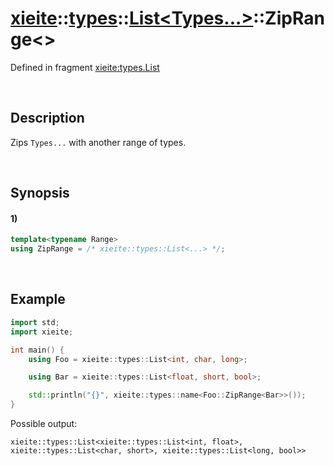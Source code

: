 # [xieite](../../../../../xieite.md)\:\:[types](../../../../../types.md)\:\:[List<Types...>](../../../list.md)\:\:ZipRange\<\>
Defined in fragment [xieite:types.List](../../../../../../src/types/list.cpp)

&nbsp;

## Description
Zips `Types...` with another range of types.

&nbsp;

## Synopsis
#### 1)
```cpp
template<typename Range>
using ZipRange = /* xieite::types::List<...> */;
```

&nbsp;

## Example
```cpp
import std;
import xieite;

int main() {
    using Foo = xieite::types::List<int, char, long>;

    using Bar = xieite::types::List<float, short, bool>;

    std::println("{}", xieite::types::name<Foo::ZipRange<Bar>>());
}
```
Possible output:
```
xieite::types::List<xieite::types::List<int, float>, xieite::types::List<char, short>, xieite::types::List<long, bool>>
```
